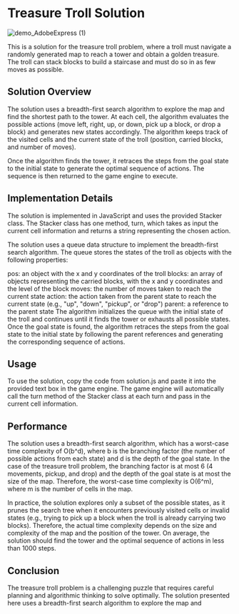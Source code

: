 # Treasure Troll Solution

![demo_AdobeExpress (1)](https://user-images.githubusercontent.com/43229463/225842673-2e5fc60f-a700-4655-afb2-e507699d5a07.gif)

This is a solution for the treasure troll problem, where a troll must navigate a randomly generated map to reach a tower and obtain a golden treasure. The troll can stack blocks to build a staircase and must do so in as few moves as possible.

## Solution Overview
The solution uses a breadth-first search algorithm to explore the map and find the shortest path to the tower. At each cell, the algorithm evaluates the possible actions (move left, right, up, or down, pick up a block, or drop a block) and generates new states accordingly. The algorithm keeps track of the visited cells and the current state of the troll (position, carried blocks, and number of moves).

Once the algorithm finds the tower, it retraces the steps from the goal state to the initial state to generate the optimal sequence of actions. The sequence is then returned to the game engine to execute.

## Implementation Details
The solution is implemented in JavaScript and uses the provided Stacker class. The Stacker class has one method, turn, which takes as input the current cell information and returns a string representing the chosen action.

The solution uses a queue data structure to implement the breadth-first search algorithm. The queue stores the states of the troll as objects with the following properties:

pos: an object with the x and y coordinates of the troll
blocks: an array of objects representing the carried blocks, with the x and y coordinates and the level of the block
moves: the number of moves taken to reach the current state
action: the action taken from the parent state to reach the current state (e.g., "up", "down", "pickup", or "drop")
parent: a reference to the parent state
The algorithm initializes the queue with the initial state of the troll and continues until it finds the tower or exhausts all possible states. Once the goal state is found, the algorithm retraces the steps from the goal state to the initial state by following the parent references and generating the corresponding sequence of actions.

## Usage
To use the solution, copy the code from solution.js and paste it into the provided text box in the game engine. The game engine will automatically call the turn method of the Stacker class at each turn and pass in the current cell information.

## Performance
The solution uses a breadth-first search algorithm, which has a worst-case time complexity of O(b^d), where b is the branching factor (the number of possible actions from each state) and d is the depth of the goal state. In the case of the treasure troll problem, the branching factor is at most 6 (4 movements, pickup, and drop) and the depth of the goal state is at most the size of the map. Therefore, the worst-case time complexity is O(6^m), where m is the number of cells in the map.

In practice, the solution explores only a subset of the possible states, as it prunes the search tree when it encounters previously visited cells or invalid states (e.g., trying to pick up a block when the troll is already carrying two blocks). Therefore, the actual time complexity depends on the size and complexity of the map and the position of the tower. On average, the solution should find the tower and the optimal sequence of actions in less than 1000 steps.

## Conclusion
The treasure troll problem is a challenging puzzle that requires careful planning and algorithmic thinking to solve optimally. The solution presented here uses a breadth-first search algorithm to explore the map and
